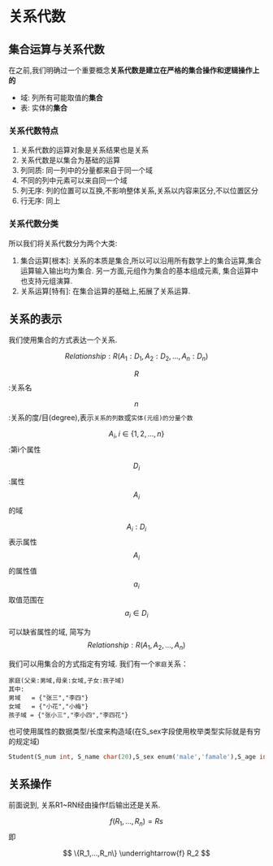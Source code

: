# 关系代数

## 集合运算与关系代数

在之前,我们明确过一个重要概念**关系代数是建立在严格的集合操作和逻辑操作上的**

* 域: 列所有可能取值的**集合**
* 表: 实体的**集合**

### 关系代数特点 
1. 关系代数的运算对象是关系结果也是关系
2. 关系代数是以集合为基础的运算
3. 列同质: 同一列中的分量都来自于同一个域
4. 不同的列中元素可以来自同一个域
5. 列无序: 列的位置可以互换,不影响整体关系,关系以内容来区分,不以位置区分
6. 行无序: 同上

### 关系代数分类
所以我们将关系代数分为两个大类:
1. 集合运算[根本]: 关系的本质是集合,所以可以沿用所有数学上的集合运算,集合运算输入输出均为集合. 另一方面,元组作为集合的基本组成元素, 集合运算中也支持元组演算.
2. 关系运算[特有]: 在集合运算的基础上,拓展了关系运算.


## 关系的表示
我们使用集合的方式表达一个关系.

$$
Relationship : R(A_1:D_1,A_2:D_2,...,A_n:D_n)
$$

$$ R $$   :关系名  

$$ n $$   :关系的度/目(degree),表示`关系的列数`或`实体(元组)的分量个数`

$$ A_i ,i \in \{1,2,...,n\}$$ :第i个属性

$$ D_i$$ :属性$$A_i$$的域

$$A_i:D_i$$ 表示属性$$A_i$$的属性值$$a_i$$ 取值范围在$$a_i \in D_i$$

可以缺省属性的域, 简写为
$$
Relationship : R(A_1,A_2,...,A_n)
$$

我们可以用集合的方式指定有穷域. 我们有一个`家庭`关系： 
```
家庭(父亲:男域,母亲:女域,子女:孩子域)
其中:
男域   = {"张三","李四"}
女域   = {"小花","小梅"}
孩子域 = {"张小三","李小四","李四花"}
```

也可使用属性的数据类型/长度来构造域(在S_sex字段使用枚举类型实际就是有穷的规定域)
```sql
Student(S_num int, S_name char(20),S_sex enum('male','famale'),S_age int,S_class int(8))
```
## 关系操作

前面说到, 关系R1~RN经由操作f后输出还是关系.

$$
f(R_1,...,R_n)=Rs
$$ 即

$$
\{R_1,...,R_n\} \underrightarrow{f} R_2
$$
